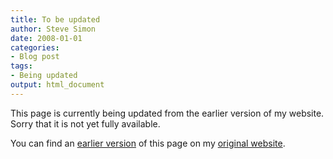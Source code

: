 ```yaml
---
title: To be updated
author: Steve Simon
date: 2008-01-01
categories:
- Blog post
tags:
- Being updated
output: html_document
---
```


This page is currently being updated from the earlier version of my website. Sorry that it is not yet fully available.

<!---More--->


You can find an [earlier version][sim1] of this page on my [original website][sim2].

[sim1]: http://www.pmean.com/08/Resources.html
[sim2]: http://www.pmean.com/original_site.html
